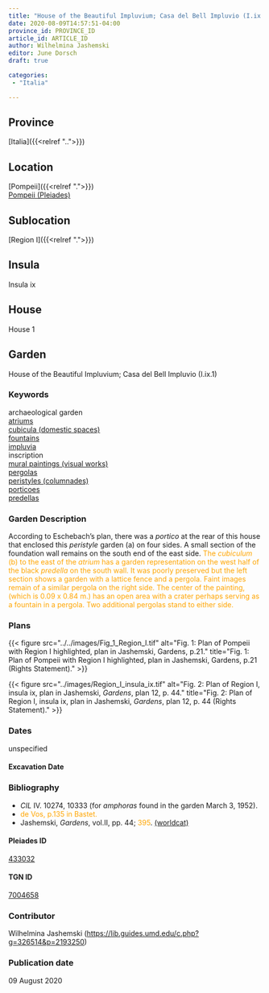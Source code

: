 ```yaml
---
title: "House of the Beautiful Impluvium; Casa del Bell Impluvio (I.ix.1)"
date: 2020-08-09T14:57:51-04:00
province_id: PROVINCE_ID
article_id: ARTICLE_ID
author: Wilhelmina Jashemski
editor: June Dorsch
draft: true

categories:
 - "Italia"

---
```


## Province

[Italia]({{<relref "..">}})

## Location

[Pompeii]({{<relref ".">}}) \
[Pompeii (Pleiades)](https://pleiades.stoa.org/places/433032)

## Sublocation

[Region I]({{<relref ".">}})

## Insula

Insula ix

## House

House 1

## Garden

House of the Beautiful Impluvium; Casa del Bell Impluvio (I.ix.1)

### Keywords

archaeological garden \
[atriums](http://vocab.getty.edu/page/aat/300004097) \
[cubicula (domestic spaces)](http://vocab.getty.edu/page/aat/300004367) \
[fountains](http://vocab.getty.edu/page/aat/300006179) \
[impluvia](http://vocab.getty.edu/page/aat/300129867) \
inscription \
[mural paintings (visual works)](http://vocab.getty.edu/page/aat/300033644) \
[pergolas](http://vocab.getty.edu/page/aat/300006783) \
[peristyles (columnades)](http://vocab.getty.edu/page/aat/300004029) \
[porticoes](http://vocab.getty.edu/page/aat/300004145) \
[predellas](http://vocab.getty.edu/page/aat/300003745)

### Garden Description

According to Eschebach’s plan, there was a *portico* at the rear of this house that enclosed this *peristyle* garden (a) on four sides. A small section of the foundation wall remains on the south end of the east side. <span style="color:orange"> The *cubiculum* (b) to the east of the *atrium* has a garden representation on the west half of the black *predella* on the south wall. It was poorly preserved but the left section shows a garden with a lattice fence and a pergola. Faint images remain of a similar pergola on the right side. The center of the painting, (which is 0.09 x 0.84 m.) has an open area with a crater perhaps serving as a fountain in a pergola. Two additional pergolas stand to either side. </span>

<!--### Maps-->

<!--
OLD WAY (DO NOT USE)
![alt_text](../../images/image_name.ext)
*CAPTION*

NEW WAY ↓↓↓↓
{{< figure src="../../images/image_name.ext" alt="ALT_TEXT" title="CAPTION" >}}
-->

### Plans

{{< figure src="../../images/Fig_1_Region_I.tif" alt="Fig. 1: Plan of Pompeii with Region I highlighted, plan in Jashemski, Gardens, p.21." title="Fig. 1: Plan of Pompeii with Region I highlighted, plan in Jashemski, Gardens, p.21 (Rights Statement)." >}}

{{< figure src="../images/Region_I_insula_ix.tif" alt="Fig. 2: Plan of Region I, insula ix, plan in Jashemski, *Gardens*, plan 12, p. 44." title="Fig. 2: Plan of Region I, insula ix, plan in Jashemski, *Gardens*, plan 12, p. 44 (Rights Statement)." >}}

<!--### Images-->


### Dates

unspecified

#### Excavation Date


### Bibliography

* *CIL* IV. 10274, 10333 (for *amphoras* found in the garden March 3, 1952).
* <span style="color:orange"> de Vos, p.135 in Bastet. </span>
* Jashemski, *Gardens*, vol.II, pp. 44; <span style="color:orange">395</span>. [(worldcat)](http://www.worldcat.org/oclc/921816405)

<!--#### Periodo ID-->

<!-- [PERIODO_ID](https://pleiades.stoa.org/places/PLEIADES_ID) -->

#### Pleiades ID

[433032](https://pleiades.stoa.org/places/433032)

#### TGN ID

[7004658](http://vocab.getty.edu/page/tgn/7004658)

### Contributor

Wilhelmina Jashemski (https://lib.guides.umd.edu/c.php?g=326514&p=2193250)

### Publication date

09 August 2020

<!--### Related articles-->

<!-- Links to other related articles. Leave blank for now -->
